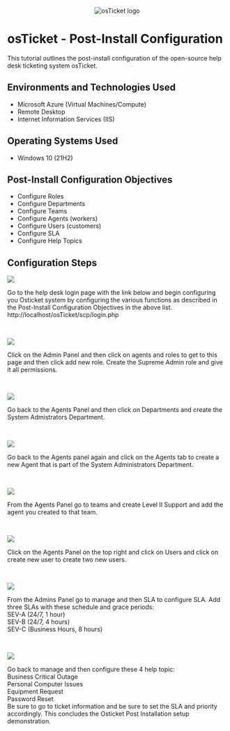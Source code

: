 <p align="center">
<img src="https://i.imgur.com/Clzj7Xs.png" alt="osTicket logo"/>
</p>

<h1>osTicket - Post-Install Configuration</h1>
This tutorial outlines the post-install configuration of the open-source help desk ticketing system osTicket.<br />




<h2>Environments and Technologies Used</h2>

- Microsoft Azure (Virtual Machines/Compute)
- Remote Desktop
- Internet Information Services (IIS)

<h2>Operating Systems Used </h2>

- Windows 10</b> (21H2)

<h2>Post-Install Configuration Objectives</h2>

- Configure Roles
- Configure Departments
- Configure Teams
- Configure Agents (workers)
- Configure Users (customers)
- Configure SLA
- Configure Help Topics

<h2>Configuration Steps</h2>

<p>
<img src="https://i.imgur.com/IASfKnE.png"/>
</p>
<p>
Go to the help desk login page with the link below and begin configuring you Osticket system by configuring the various functions as described in the Post-Install Configuration Objectives in the above list.<br \>
http://localhost/osTicket/scp/login.php
</p>
<br />

<p>
<img src="https://i.imgur.com/rswPKKV.png"/>
</p>
<p>
Click on the Admin Panel and then click on agents and roles to get to this page and then click add new role. Create the Supreme Admin role and give it all permissions.
</p>
<br />

<p>
<img src="https://i.imgur.com/ZMANqnF.png"/>
</p>
<p>
Go back to the Agents Panel and then click on Departments and create the System Admistrators Department. 
</p>
<br />

<p>
<img src="https://i.imgur.com/Yyq1Ipr.png"/>
</p>
<p>
Go back to the Agents panel again and click on the Agents tab to create a new Agent that is part of the System Administrators Department.
</p>
<br />

<p>
<img src="https://i.imgur.com/sGgVgeS.png"/>
</p>
<p>
From the Agents Panel go to teams and create Level II Support and add the agent you created to that team.
</p>
<br />

<p>
<img src="https://i.imgur.com/Jaf0v7S.png"/>
</p>
<p>
Click on the Agents Panel on the top right and click on Users and click on create new user to create two new users.
</p>
<br />

<p>
<img src="https://i.imgur.com/yi1HSPl.png"/>
</p>
<p>
From the Admins Panel go to manage and then SLA to configure SLA. Add three SLAs with these schedule and grace periods: <br \>
SEV-A (24/7, 1 hour) <br \>
SEV-B (24/7, 4 hours)<br \>
SEV-C (Business Hours, 8 hours)<br \>
</p>
<br />

<p>
<img src="https://i.imgur.com/TE9bhRO.png"/>
</p>
<p>
Go back to manage and then configure these 4 help topic:<br \>
Business Critical Outage<br \>
Personal Computer Issues<br \>
Equipment Request<br \>
Password Reset<br \>
Be sure to go to ticket information and be sure to set the SLA and priority accordingly. This concludes the Osticket Post Installation setup demonstration.

</p>
<br />


